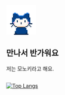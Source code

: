 <img src="Mona Whisper.gif" style="width: 80px;">

## 만나서 반가워요
<p>저는 모노키라고 해요.

<!-- [![Monokii's GitHub stats](https://github-readme-stats.vercel.app/api?username=monokii)](https://github.com/monokii/github-readme-stats) -->
<div style="display: flex; gap: 10px;">
  
  [![Top Langs](https://github-readme-stats.vercel.app/api/top-langs/?username=monokii&langs_count=8)](https://github.com/monokii/github-readme-stats)
</div>
<!--
**Monokii/Monokii** is a ✨ _special_ ✨ repository because its `README.md` (this file) appears on your GitHub profile.

Here are some ideas to get you started:

- 🔭 I’m currently working on ...
- 🌱 I’m currently learning ...
- 👯 I’m looking to collaborate on ...
- 🤔 I’m looking for help with ...
- 💬 Ask me about ...
- 📫 How to reach me: ...
- 😄 Pronouns: ...
- ⚡ Fun fact: ...
-->
